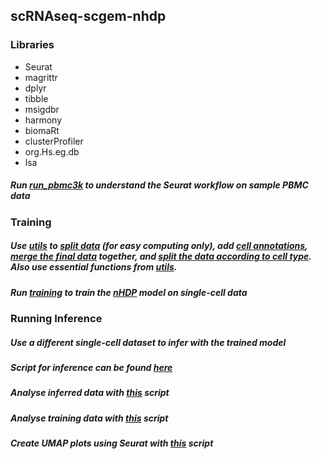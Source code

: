 ## scRNAseq-scgem-nhdp

### Libraries
- Seurat
- magrittr
- dplyr
- tibble
- msigdbr
- harmony
- biomaRt
- clusterProfiler
- org.Hs.eg.db
- lsa
##### Run [run_pbmc3k](./run_pbmc3k.R) to understand the Seurat workflow on sample PBMC data

### Training
##### Use [utils](./utils/) to [split data](.//utils/split_data.R) (for easy computing only), add [cell annotations](./utils/save_exp_batch_by_type.R), [merge the final data](./utils/merge_cell_type_data.R) together, and [split the data according to cell type](./utils/cell_annotation_utils.R). Also use essential functions from [utils](./utils/utils.R).
##### Run [training](./run_train.R) to train the [nHDP](./model_windows.R) model on  single-cell data

### Running Inference
##### Use a different single-cell dataset to infer with the trained model
##### Script for inference can be found [here](./inference/run_inference.R)
##### Analyse inferred data with [this](./inference/analyse_lc_tnk_inferred_data.R) script
##### Analyse training data with [this](./inference/analyse_crc_tnk_data.R) script
##### Create UMAP plots using Seurat with [this](./inference/tnk_plots.R) script

